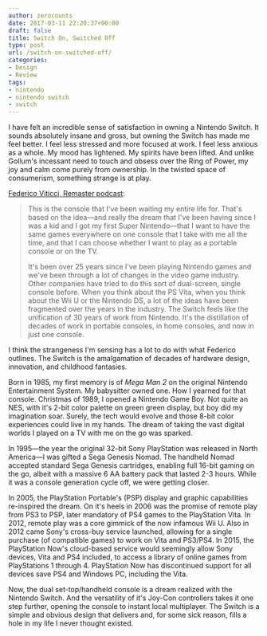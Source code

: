 ```yaml
---
author: zerocounts
date: 2017-03-11 22:20:37+00:00
draft: false
title: Switch On, Switched Off
type: post
url: /switch-on-switched-off/
categories:
- Design
- Review
tags:
- nintendo
- nintendo switch
- switch
---
```


I have felt an incredible sense of satisfaction in owning a Nintendo Switch. It sounds absolutely insane and gross, but owning the Switch has made me feel better. I feel less stressed and more focused at work. I feel less anxious as a whole. My mood has lightened. My spirits have been lifted. And unlike Gollum's incessant need to touch and obsess over the Ring of Power, my joy and calm come purely from ownership. In the twisted space of consumerism, something strange is at play.

[Federico Viticci, Remaster podcast](https://www.relay.fm/remaster/30):

> This is the console that I've been waiting my entire life for. That's based on the idea—and really the dream that I've been having since I was a kid and I got my first Super Nintendo—that I want to have the same games everywhere on one console that I take with me all the time, and that I can choose whether I want to play as a portable console or on the TV.
>
> It's been over 25 years since I've been playing Nintendo games and we've been through a lot of changes in the video game industry. Other companies have tried to do this sort of dual-screen, single console before. When you think about the PS Vita, when you think about the Wii U or the Nintendo DS, a lot of the ideas have been fragmented over the years in the industry. The Switch feels like the unification of 30 years of work from Nintendo. It's the distillation of decades of work in portable consoles, in home consoles, and now in just one console.

I think the strangeness I'm sensing has a lot to do with what Federico outlines. The Switch is the amalgamation of decades of hardware design, innovation, and childhood fantasies.

Born in 1985, my first memory is of _Mega Man 2_ on the original Nintendo Entertainment System. My babysitter owned one. How I yearned for that console. Christmas of 1989, I opened a Nintendo Game Boy. Not quite an NES, with it's 2-bit color palette on green green display, but boy did my imagination soar. Surely, the tech would evolve and those 8-bit color experiences could live in my hands. The dream of taking the vast digital worlds I played on a TV with me on the go was sparked.

In 1995—the year the original 32-bit Sony PlayStation was released in North America—I was gifted a Sega Genesis Nomad. The handheld Nomad accepted standard Sega Genesis cartridges, enabling full 16-bit gaming on the go, albeit with a massive 6 AA battery pack that lasted 2-3 hours. While it was a console generation cycle off, we were getting closer.

In 2005, the PlayStation Portable's (PSP) display and graphic capabilities re-inspired the dream. On it's heels in 2006 was the promise of remote play from PS3 to PSP, later mandatory of PS4 games to the PlayStation Vita. In 2012, remote play was a core gimmick of the now infamous Wii U. Also in 2012 came Sony's cross-buy service launched, allowing for a single purchase (of compatible games) to work on Vita and PS3/PS4. In 2015, the PlayStation Now's cloud-based service would seemingly allow Sony devices, Vita and PS4 included, to access a library of online games from PlayStations 1 through 4. PlayStation Now has discontinued support for all devices save PS4 and Windows PC, including the Vita.

Now, the dual set-top/handheld console is a dream realized with the Nintendo Switch. And the versatility of it's Joy-Con controllers takes it one step further, opening the console to instant local multiplayer. The Switch is a simple and obvious design that delivers and, for some sick reason, fills a hole in my life I never thought existed.
